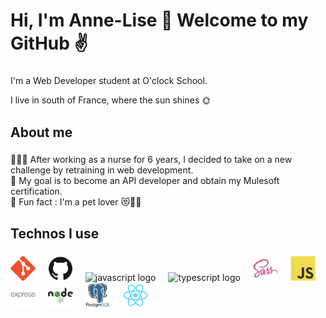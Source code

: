 <h1 align="left">Hi, I'm Anne-Lise 👋 Welcome to my GitHub ✌</h1>

###

<p align="left">I'm a Web Developer student at O'clock School. </p>
<p>I live in south of France, where the sun shines 🌞</p>

###

<h2 align="left">About me</h2>

###

<p align="left">
  👩🏻‍⚕️ After working as a nurse for 6 years, I decided to take on a new challenge by retraining in web development.<br>
  🎯 My goal is to become an API developer and obtain my Mulesoft certification.<br>
  🎲 Fun fact : I'm a pet lover 😻🐶🐰
</p>

###

<h2 align="left">Technos I use</h2>

###

<div align="left">
  <img src="https://github.com/devicons/devicon/blob/master/icons/git/git-original.svg" height="40" alt="git logo" />
  <img width="12" />
  <img src="https://github.com/devicons/devicon/blob/master/icons/github/github-original.svg" height="40" alt="git logo" />
  <img width="12" />
  <img src="https://cdn.jsdelivr.net/gh/devicons/devicon@v2.15.1/icons/html5/html5-original.svg" height="40" alt="javascript logo"  />
  <img width="12" />
  <img src="https://cdn.jsdelivr.net/gh/devicons/devicon@v2.15.1/icons/css3/css3-original.svg" height="40" alt="typescript logo"  />
  <img width="12" />
  <img src="https://github.com/devicons/devicon/blob/v2.15.1/icons/sass/sass-original.svg" height="40" alt="sass logo" />
  <img width="12" />
  <img src="https://github.com/devicons/devicon/blob/v2.15.1/icons/javascript/javascript-original.svg" height="40" alt="js logo" />
  <img width="12" />
  <img src="https://github.com/devicons/devicon/blob/master/icons/express/express-original-wordmark.svg" height="40" alt="js logo" />
  <img width="12" />
  <img src="https://github.com/devicons/devicon/blob/master/icons/nodejs/nodejs-original-wordmark.svg" height="40" alt="js logo" />
  <img width="12" />
  <img src="https://github.com/devicons/devicon/blob/master/icons/postgresql/postgresql-original-wordmark.svg" height="40" alt="js logo" />
  <img width="12" />
  <img src="https://github.com/devicons/devicon/blob/master/icons/react/react-original.svg" height="40" alt="js logo" />
  <img width="12" />
</div>

###
